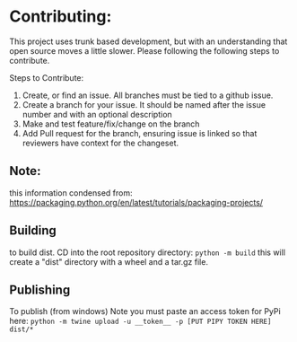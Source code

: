# Contributing:

This project uses trunk based development, but with an understanding that open source moves a little slower.  Please following the following steps to contribute.

Steps to Contribute:
1. Create, or find an issue.  All branches must be tied to a github issue.
2. Create a branch for your issue.  It should be named after the issue number and with an optional description
3. Make and test feature/fix/change on the branch
4. Add Pull request for the branch, ensuring issue is linked so that reviewers have context for the changeset.

## Note:
this information condensed from: https://packaging.python.org/en/latest/tutorials/packaging-projects/

## Building

to build dist.  CD into the root repository directory:
```python -m build```
this will create a "dist" directory with a wheel and a tar.gz file.

## Publishing

To publish (from windows)  Note you must paste an access token for PyPi here:
```python -m twine upload -u __token__ -p [PUT PIPY TOKEN HERE] dist/*```